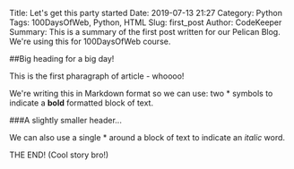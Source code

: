 Title: Let's get this party started
Date: 2019-07-13 21:27
Category: Python
Tags: 100DaysOfWeb, Python, HTML
Slug: first_post
Author: CodeKeeper
Summary: This is a summary of the first post written for our Pelican Blog. We're using this for 100DaysOfWeb course.


##Big heading for a big day!

This is the first pharagraph of article - whoooo!

We're writing this in Markdown format so we can use:
two * symbols to indicate a **bold** formatted block of text.


###A slightly smaller header...

We can also use a single * around a block of text to indicate an *italic* word.

THE END! (Cool story bro!)